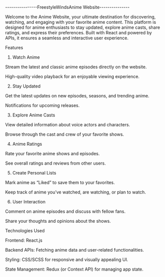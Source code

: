 ----------------FreestyleWindsAnime Website---------------

Welcome to the Anime Website, your ultimate destination for discovering, watching, and engaging with your favorite anime content. This platform is designed for anime enthusiasts to stay updated, explore anime casts, share ratings, and express their preferences. Built with React and powered by APIs, it ensures a seamless and interactive user experience.

Features

1. Watch Anime

Stream the latest and classic anime episodes directly on the website.

High-quality video playback for an enjoyable viewing experience.

2. Stay Updated

Get the latest updates on new episodes, seasons, and trending anime.

Notifications for upcoming releases.

3. Explore Anime Casts

View detailed information about voice actors and characters.

Browse through the cast and crew of your favorite shows.

4. Anime Ratings

Rate your favorite anime shows and episodes.

See overall ratings and reviews from other users.

5. Create Personal Lists

Mark anime as “Liked” to save them to your favorites.

Keep track of anime you’ve watched, are watching, or plan to watch.

6. User Interaction

Comment on anime episodes and discuss with fellow fans.

Share your thoughts and opinions about the shows.

Technologies Used

Frontend: React.js

Backend APIs: Fetching anime data and user-related functionalities.

Styling: CSS/SCSS for responsive and visually appealing UI.

State Management: Redux (or Context API) for managing app state.
